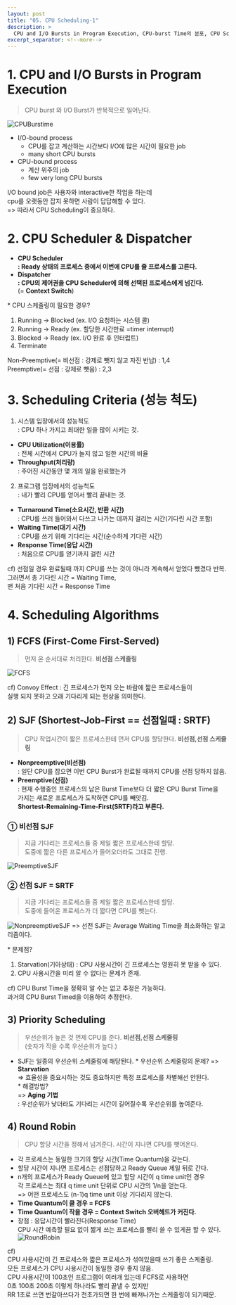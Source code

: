 ```yaml
---
layout: post
title: "05. CPU Scheduling-1"
description: >
  CPU and I/O Bursts in Program Execution, CPU-burst Time의 분포, CPU Scheduler & Dispatcher, Scheduling Algorithms, Scheduling Criteria, FCFS(First-Come First-Served), SJF(Shortest-Job-First), Example of Non-Preemptive SJF, Example of Preemptive SJF, 다음 CPU Burst Time의 예측, Exponential Averaging, Priority Scheduling, Round Robin(RR), Turmaround Time Varies With Time Quantum
excerpt_separator: <!--more-->
---
```


<!--more-->


# 1. CPU and I/O Bursts in Program Execution
> CPU burst 와 I/O Burst가 반복적으로 일어난다.

![CPUBurstime](../../../assets/img/os/CPUBurstime.png)

- I/O-bound process
  - CPU를 잡고 계산하는 시간보다 I/O에 많은 시간이 필요한 job
  - many short CPU bursts
- CPU-bound process
  - 계산 위주의 job
  - few very long CPU bursts  


I/O bound job은 사용자와 interactive한 작업을 하는데     
cpu를 오랫동안 잡지 못하면 사람이 답답해할 수 있다.   
=> 따라서 CPU Scheduling이 중요하다.    

# 2. CPU Scheduler & Dispatcher
- **CPU Scheduler**   
  **: Ready 상태의 프로세스 중에서 이번에 CPU를 줄 프로세스를 고른다.**
- **Dispatcher**    
  **: CPU의 제어권을 CPU Scheduler에 의해 선택된 프로세스에게 넘긴다.**   
  (= **Context Switch**)

\* CPU 스케줄링이 필요한 경우?
1. Running -> Blocked (ex. I/O 요청하는 시스템 콜)
2. Running -> Ready (ex. 할당한 시간만료 =timer interrupt)
3. Blocked -> Ready (ex. I/O 완료 후 인터럽트)
4. Terminate

Non-Preemptive(= 비선점 : 강제로 뺏지 않고 자진 반납) : 1,4   
Preemptive(= 선점 : 강제로 뺏음) : 2,3

# 3. Scheduling Criteria (성능 척도)
1. 시스템 입장에서의 성능척도   
: CPU 하나 가지고 최대한 일을 많이 시키는 것.
  - **CPU Utilization(이용률)**     
  : 전체 시간에서 CPU가 놀지 않고 일한 시간의 비율
  - **Throughput(처리량)**    
  : 주어진 시간동안 몇 개의 일을 완료했는가
2. 프로그램 입장에서의 성능척도   
: 내가 빨리 CPU를 얻어서 빨리 끝내는 것.
  - **Turnaround Time(소요시간, 반환 시간)**    
  : CPU를 쓰러 들어와서 다쓰고 나가는 데까지 걸리는 시간(기다린 시간 포함)
  - **Waiting Time(대기 시간)**   
  : CPU를 쓰기 위해 기다리는 시간(순수하게 기다린 시간)
  - **Response Time(응답 시간)**    
  : 처음으로 CPU를 얻기까지 걸린 시간

cf) 선점일 경우 완료될때 까지 CPU를 쓰는 것이 아니라 계속해서 얻었다 뺐겼다 반복.   
그러면서 총 기다린 시간 = Waiting Time,   
맨 처음 기다린 시간 = Response Time

# 4. Scheduling Algorithms

## 1) FCFS (First-Come First-Served)
> 먼저 온 순서대로 처리한다. **비선점 스케줄링**

![FCFS](../../../assets/img/os/FCFS.png)

cf) Convoy Effect : 긴 프로세스가 먼저 오는 바람에 짧은 프로세스들이    
실행 되지 못하고 오래 기다리게 되는 현상을 의미한다.

## 2) SJF (Shortest-Job-First == 선점일때 : SRTF)
> CPU 작업시간이 짧은 프로세스한테 먼저 CPU를 할당한다. **비선점,선점 스케줄링**

- **Nonpreemptive(비선점)**   
: 일단 CPU를 잡으면 이번 CPU Burst가 완료될 때까지 CPU를 선점 당하지 않음.
- **Preemptive(선점)**    
: 현재 수행중인 프로세스의 남은 Burst Time보다 더 짧은 CPU Burst Time을   
가지는 새로운 프로세스가 도착하면 CPU를 빼앗김.   
**Shortest-Remaining-Time-First(SRTF)라고 부른다.**

### ① 비선점 SJF
> 지금 기다리는 프로세스들 중 제일 짧은 프로세스한테 할당.    
도중에 짧은 다른 프로세스가 들어오더라도 그대로 진행.

![PreemptiveSJF](../../../assets/img/os/PreemptiveSJF.png)


### ② 선점 SJF = SRTF
> 지금 기다리는 프로세스들 중 제일 짧은 프로세스한테 할당.    
도중에 들어온 프로세스가 더 짧다면 CPU를 뺏는다.

![NonpreemptiveSJF](../../../assets/img/os/NonpreemptiveSJF.png)
=> 선전 SJF는 Average Waiting Time을 최소화하는 알고리즘이다.

\* 문제점?
1. Starvation(기아상태) : CPU 사용시간이 긴 프로세스는 영원히 못 받을 수 있다.
2. CPU 사용시간을 미리 알 수 없다는 문제가 존재.

cf) CPU Burst Time을 정확히 알 수는 없고 추정은 가능하다.   
과거의 CPU Burst Timed을 이용하여 추정한다.

## 3) Priority Scheduling
> 우선순위가 높은 것 먼제 CPU를 준다. **비선점,선점 스케줄링**    
(숫자가 작을 수록 우선순위가 높다.)

- SJF는 일종의 우선순위 스케줄링에 해당된다.
\* 우선순위 스케줄링의 문제? => **Starvation**   
=> 효율성을 중요시하는 것도 중요하지만 특정 프로세스를 차별해선 안된다.   
\* 해결방법?  
=> **Aging 기법**   
: 우선순위가 낮더라도 기다리는 시간이 길어질수록 우선순위를 높여준다.

## 4) Round Robin
> CPU 할당 시간을 정해서 넘겨준다. 시간이 지나면 CPU를 뺏어온다.

- 각 프로세스는 동일한 크기의 할당 시간(Time Quantum)을 갖는다.
- 할당 시간이 지나면 프로세스는 선점당하고 Ready Queue 제일 뒤로 간다.
- n개의 프로세스가 Ready Queue에 있고 할당 시간이 q time unit인 경우    
각 프로세스는 최대 q time unit 단위로 CPU 시간의 1/n을 얻는다.    
=> 어떤 프로세스도 (n-1)q time unit 이상 기다리지 않는다.
- **Time Quantum이 클 경우 = FCFS**
- **Time Quantum이 작을 경우 = Context Switch 오버헤드가 커진다.**
- 장점 : 응답시간이 빨라진다(Response Time)   
CPU 시간 예측할 필요 없이 짧게 쓰는 프로세스를 빨리 쓸 수 있게끔 할 수 있다.
![RoundRobin](../../../assets/img/os/RoundRobin.png)

cf)   
CPU 사용시간이 긴 프로세스와 짧은 프로세스가 섞여있을때 쓰기 좋은 스케줄링.   
모든 프로세스가 CPU 사용시간이 동일한 경우 좋지 않음.   
CPU 사용시간이 100초인 프로그램이 여러개 있는데 FCFS로 사용하면   
0초 100초 200초 이렇게 하나라도 빨리 끝낼 수 있지만   
RR 1초로 쓰면 번갈아쓰다가 천초가되면 한 번에 빠져나가는 스케줄링이 되기때문.   
